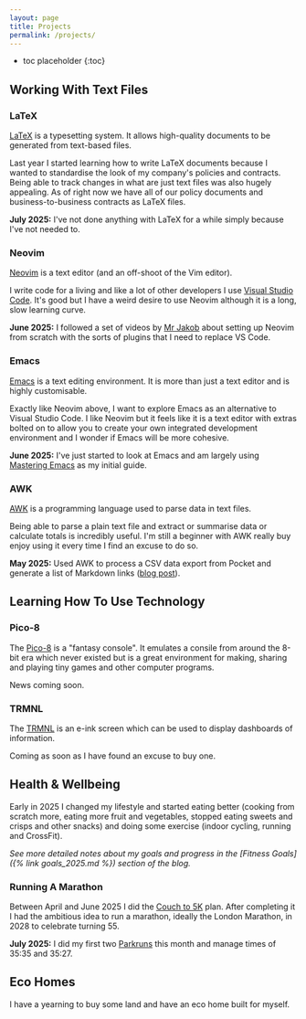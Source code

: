 ```yaml
---
layout: page
title: Projects
permalink: /projects/
---
```


* toc placeholder
{:toc}

## Working With Text Files

### LaTeX

[LaTeX](https://www.latex-project.org/) is a typesetting system. It allows high-quality documents to be generated from text-based files.

Last year I started learning how to write LaTeX documents because I wanted to standardise the look of my company's policies and contracts. Being able to track changes in what are just text files was also hugely appealing. As of right now we have all of our policy documents and business-to-business contracts as LaTeX files.

**July 2025:** I've not done anything with LaTeX for a while simply because I've not needed to.

### Neovim

[Neovim](https://neovim.io/) is a text editor (and an off-shoot of the Vim editor).

I write code for a living and like a lot of other developers I use [Visual Studio Code](https://en.wikipedia.org/wiki/Visual_Studio_Code). It's good but I have a weird desire to use Neovim although it is a long, slow learning curve.

**June 2025:** I followed a set of videos by [Mr Jakob](https://www.youtube.com/watch?v=g1gyYttzxcI&list=PLy68GuC77sURrnMNi2XR1h58m674KOvLG) about setting up Neovim from scratch with the sorts of plugins that I need to replace VS Code. 

### Emacs

[Emacs](https://www.gnu.org/software/emacs/) is a text editing environment. It is more than just a text editor and is highly customisable.

Exactly like Neovim above, I want to explore Emacs as an alternative to Visual Studio Code. I like Neovim but it feels like it is a text editor with extras bolted on to allow you to create your own integrated development environment and I wonder if Emacs will be more cohesive.

**June 2025:** I've just started to look at Emacs and am largely using [Mastering Emacs](https://www.masteringemacs.org/) as my initial guide.

### AWK

[AWK](https://www.gnu.org/software/gawk/) is a programming language used to parse data in text files.

Being able to parse a plain text file and extract or summarise data or calculate totals is incredibly useful. I'm still a beginner with AWK really buy enjoy using it every time I find an excuse to do so.

**May 2025:** Used AWK to process a CSV data export from Pocket and generate a list of Markdown links ([blog post](https://blog.sgawolf.com/post/2025-05-22-pocket-parser)).

## Learning How To Use Technology

### Pico-8

The [Pico-8](https://www.lexaloffle.com/pico-8.php) is a "fantasy console". It emulates a consile from around the 8-bit era which never existed but is a great environment for making, sharing and playing tiny games and other computer programs.

News coming soon.

### TRMNL

The [TRMNL](https://usetrmnl.com/) is an e-ink screen which can be used to display dashboards of information.

Coming as soon as I have found an excuse to buy one.

## Health & Wellbeing

Early in 2025 I changed my lifestyle and started eating better (cooking from scratch more, eating more fruit and vegetables, stopped eating sweets and crisps and other snacks) and doing some exercise (indoor cycling, running and CrossFit).

*See more detailed notes about my goals and progress in the [Fitness Goals]({% link goals_2025.md %}) section of the blog.*

### Running A Marathon

Between April and June 2025 I did the [Couch to 5K](https://en.wikipedia.org/wiki/Couch_to_5K) plan. After completing it I had the ambitious idea to run a marathon, ideally the London Marathon, in 2028 to celebrate turning 55.

**July 2025:** I did my first two [Parkruns](https://www.parkrun.org.uk/) this month and manage times of 35:35 and 35:27.

## Eco Homes

I have a yearning to buy some land and have an eco home built for myself.

